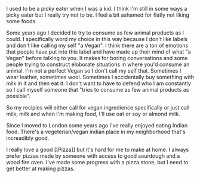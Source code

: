 I used to be a picky eater when I was a kid. I think I'm still in some ways a picky eater but I really try not to be. I feel a bit ashamed for flatly not liking some foods.

Some years ago I decided to try to consume as few animal products as I could. I specifically word my choice in this way because I don't like labels and don't like calling my self "a Vegan". I think there are a ton of emotions that people have put into this label and have made up their mind of what "a Vegan" before talking to you. It makes for boring conversations and some people trying to construct eloborate situations in where you'd consume an animal. I'm not a perfect Vegan so I don't call my self that. Sometimes I wear leather, sometimes wool. Sometimes I accidentally buy something with milk in it and then eat it. I don't want to have to defend who I am constantly so I call myself someone that "tries to consume as few animal products as possible".

So my recipies will either call for vegan ingredience specifically or just call milk, milk and when I'm making food, I'll use oat or soy or almond milk.

Since I moved to London some years ago I've really enjoyed eating Indian food. There's a vegeterian/vegan indian place in my neighborhood that's increadibly good.

I really love a good [[Pizza]] but it's hard for me to make at home. I always prefer pizzas made by someone with access to good sourdough and a wood fire oven. I've made some progress with a pizza stone, but I need to get better at making pizzas.